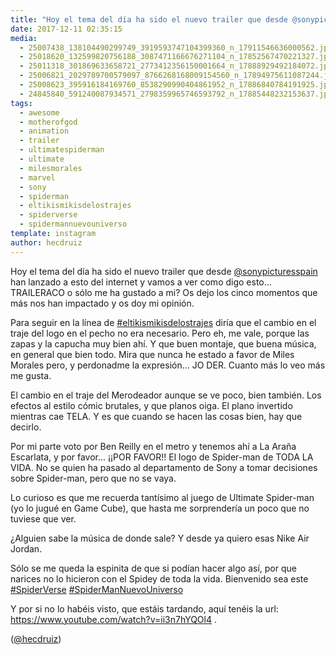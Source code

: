 ```yaml
---
title: "Hoy el tema del día ha sido el nuevo trailer que desde @sonypicturesspain han lanzado a esto del internet y vamos a ver como digo esto"
date: 2017-12-11 02:35:15
media: 
  - 25007438_138104490299749_3919593747104399360_n_17911546636000562.jpg
  - 25018620_132599820756188_3087471166676271104_n_17852567470221327.jpg
  - 25011318_301869633658721_2773412356150001664_n_17888929492184072.jpg
  - 25006821_2029789700579097_8766268168009154560_n_17894975611087244.jpg
  - 25008623_395916184169760_8538290990404861952_n_17886840784191925.jpg
  - 24845840_591240087934571_2798359965746593792_n_17885448232153637.jpg
tags: 
  - awesome
  - motherofgod
  - animation
  - trailer
  - ultimatespiderman
  - ultimate
  - milesmorales
  - marvel
  - sony
  - spiderman
  - eltikismikisdelostrajes
  - spiderverse
  - spidermannuevouniverso
template: instagram
author: hecdruiz
---
```


Hoy el tema del día ha sido el nuevo trailer que desde [@sonypicturesspain](https://instagram.com/sonypicturesspain) han lanzado a esto del internet y vamos a ver como digo esto... TRAILERACO o sólo me ha gustado a mi? Os dejo los cinco momentos que más nos han impactado y os doy mi opinión.


Para seguir en la línea de [#eltikismikisdelostrajes](/tags/eltikismikisdelostrajes) diría que el cambio en el traje del logo en el pecho no era necesario. Pero eh, me vale, porque las zapas y la capucha muy bien ahí. Y que buen montaje, que buena música, en general que bien todo. Mira que nunca he estado a favor de Miles Morales pero, y perdonadme la expresión... JO DER. Cuanto más lo veo más me gusta.


El cambio en el traje del Merodeador aunque se ve poco, bien también. Los efectos al estilo cómic brutales, y que planos oiga. El plano invertido mientras cae TELA. Y es que cuando se hacen las cosas bien, hay que decirlo.


Por mi parte voto por Ben Reilly en el metro y tenemos ahí a La Araña Escarlata, y por favor... ¡¡POR FAVOR!! El logo de Spider-man de TODA LA VIDA. No se quien ha pasado al departamento de Sony a tomar decisiones sobre Spider-man, pero que no se vaya.


Lo curioso es que me recuerda tantísimo al juego de Ultimate Spider-man (yo lo jugué en Game Cube), que hasta me sorprendería un poco que no tuviese que ver.


¿Alguien sabe la música de donde sale? Y desde ya quiero esas Nike Air Jordan.


Sólo se me queda la espinita de que si podían hacer algo así, por que narices no lo hicieron con el Spidey de toda la vida. Bienvenido sea este [#SpiderVerse](/tags/spiderverse) [#SpiderManNuevoUniverso](/tags/spidermannuevouniverso)


Y por si no lo habéis visto, que estáis tardando, aquí tenéis la url: https://www.youtube.com/watch?v=ii3n7hYQOl4 .


([@hecdruiz](https://instagram.com/hecdruiz))
